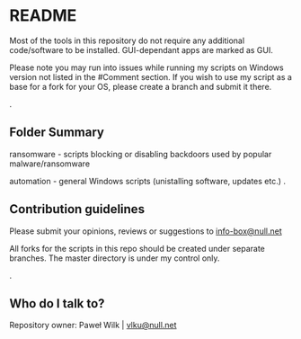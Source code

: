 # README #

Most of the tools in this repository do not require any additional code/software to be installed. GUI-dependant apps are marked as GUI.

Please note you may run into issues while running my scripts on Windows version not listed in the #Comment section. If you wish to use my script as a base for a fork for your OS, please create a branch and submit it there.

.

## Folder Summary ##

ransomware - scripts blocking or disabling backdoors used by popular malware/ransomware

automation - general Windows scripts (unistalling software, updates etc.)
.

## Contribution guidelines ##

Please submit your opinions, reviews or suggestions to info-box@null.net

All forks for the scripts in this repo should be created under separate branches. The master directory is under my control only.

.

## Who do I talk to? ##

Repository owner: Paweł Wilk | vlku@null.net
